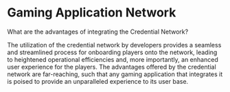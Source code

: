 # Gaming Application Network

What are the advantages of integrating the Credential Network?

The utilization of the credential network by developers provides a seamless and streamlined process for onboarding players onto the network, leading to heightened operational efficiencies and, more importantly, an enhanced user experience for the players. The advantages offered by the credential network are far-reaching, such that any gaming application that integrates it is poised to provide an unparalleled experience to its user base.
